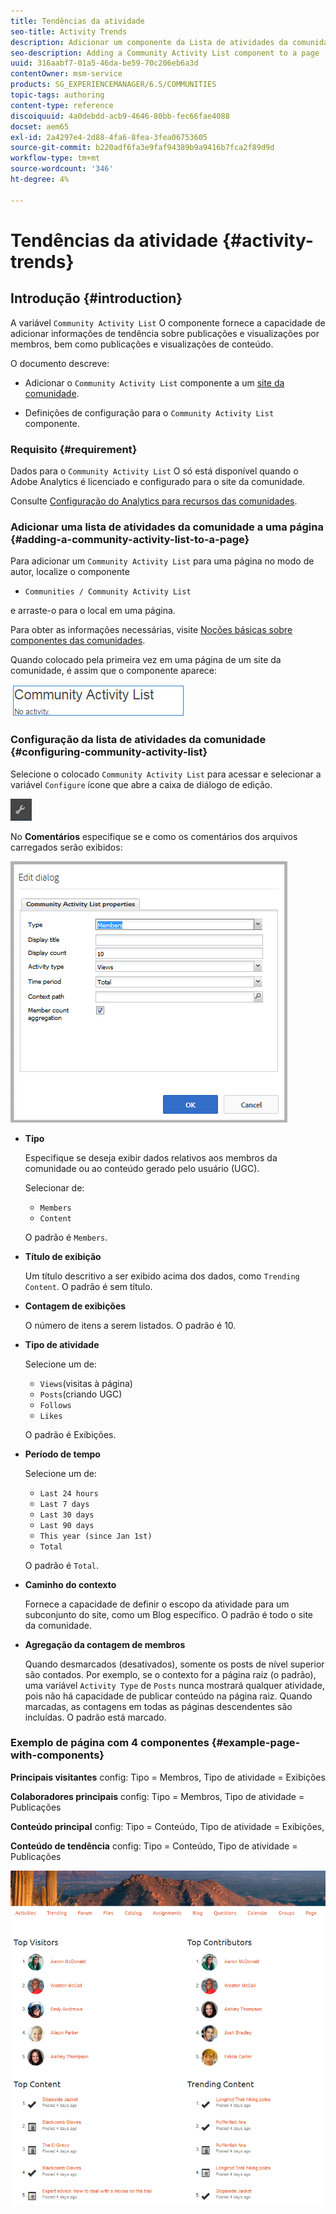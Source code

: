 ```yaml
---
title: Tendências da atividade
seo-title: Activity Trends
description: Adicionar um componente da Lista de atividades da comunidade a uma página
seo-description: Adding a Community Activity List component to a page
uuid: 316aabf7-01a5-46da-be59-70c206eb6a3d
contentOwner: msm-service
products: SG_EXPERIENCEMANAGER/6.5/COMMUNITIES
topic-tags: authoring
content-type: reference
discoiquuid: 4a0debdd-acb9-4646-80bb-fec66fae4088
docset: aem65
exl-id: 2a4297e4-2d88-4fa6-8fea-3fea06753605
source-git-commit: b220adf6fa3e9faf94389b9a9416b7fca2f89d9d
workflow-type: tm+mt
source-wordcount: '346'
ht-degree: 4%

---
```


# Tendências da atividade {#activity-trends}

## Introdução {#introduction}

A variável `Community Activity List` O componente fornece a capacidade de adicionar informações de tendência sobre publicações e visualizações por membros, bem como publicações e visualizações de conteúdo.

O documento descreve:

* Adicionar o `Community Activity List` componente a um [site da comunidade](/help/communities/overview.md#community-sites).

* Definições de configuração para o `Community Activity List` componente.

### Requisito {#requirement}

Dados para o `Community Activity List` O só está disponível quando o Adobe Analytics é licenciado e configurado para o site da comunidade.

Consulte [Configuração do Analytics para recursos das comunidades](/help/communities/analytics.md).

### Adicionar uma lista de atividades da comunidade a uma página {#adding-a-community-activity-list-to-a-page}

Para adicionar um `Community Activity List` para uma página no modo de autor, localize o componente

* `Communities / Community Activity List`

e arraste-o para o local em uma página.

Para obter as informações necessárias, visite [Noções básicas sobre componentes das comunidades](/help/communities/basics.md).

Quando colocado pela primeira vez em uma página de um site da comunidade, é assim que o componente aparece:

![atividade da comunidade](assets/community-activity.png)

### Configuração da lista de atividades da comunidade  {#configuring-community-activity-list}

Selecione o colocado `Community Activity List` para acessar e selecionar a variável `Configure` ícone que abre a caixa de diálogo de edição.

![configurar](assets/configure-new.png)

No **Comentários** especifique se e como os comentários dos arquivos carregados serão exibidos:

![propriedades](assets/activity-list-properties.png)

* **Tipo**

   Especifique se deseja exibir dados relativos aos membros da comunidade ou ao conteúdo gerado pelo usuário (UGC).

   Selecionar de:

   * `Members`
   * `Content`

   O padrão é `Members`.

* **Título de exibição**

   Um título descritivo a ser exibido acima dos dados, como `Trending Content`.
O padrão é sem título.

* **Contagem de exibições**

   O número de itens a serem listados.
O padrão é 10.

* **Tipo de atividade**

   Selecione um de:

   * `Views`(visitas à página)
   * `Posts`(criando UGC)
   * `Follows`
   * `Likes`

   O padrão é Exibições.

* **Período de tempo**

   Selecione um de:

   * `Last 24 hours`
   * `Last 7 days`
   * `Last 30 days`
   * `Last 90 days`
   * `This year (since Jan 1st)`
   * `Total`

   O padrão é `Total`.

* **Caminho do contexto**

   Fornece a capacidade de definir o escopo da atividade para um subconjunto do site, como um Blog específico.
O padrão é todo o site da comunidade.

* **Agregação da contagem de membros**

   Quando desmarcados (desativados), somente os posts de nível superior são contados. Por exemplo, se o contexto for a página raiz (o padrão), uma variável `Activity Type` de `Posts` nunca mostrará qualquer atividade, pois não há capacidade de publicar conteúdo na página raiz. Quando marcadas, as contagens em todas as páginas descendentes são incluídas.
O padrão está marcado.

### Exemplo de página com 4 componentes {#example-page-with-components}

**Principais visitantes** config: Tipo = Membros, Tipo de atividade = Exibições

**Colaboradores principais** config: Tipo = Membros, Tipo de atividade = Publicações

**Conteúdo principal** config: Tipo = Conteúdo, Tipo de atividade = Exibições,

**Conteúdo de tendência** config: Tipo = Conteúdo, Tipo de atividade = Publicações

![componentes](assets/activity-list-components.png)
